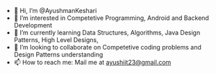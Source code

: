 - 👋 Hi, I’m @AyushmanKeshari
- 👀 I’m interested in Competetive Programming, Android and Backend Development
- 🌱 I’m currently learning Data Structures, Algorithms, Java Design Patterns, High Level Designs,
- 💞️ I’m looking to collaborate on Competetive coding problems and Design Patterns understanding
- 📫 How to reach me: Mail me at ayushiit23@gmail.com

<!---
AyushmanKeshari/AyushmanKeshari is a ✨ special ✨ repository because its `README.md` (this file) appears on your GitHub profile.
You can click the Preview link to take a look at your changes.
--->
